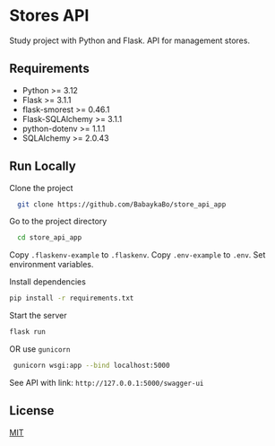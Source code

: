 
# Stores API 
Study project with Python and Flask. API for management stores.  

## Requirements
* Python >= 3.12
* Flask >= 3.1.1
* flask-smorest >= 0.46.1
* Flask-SQLAlchemy >= 3.1.1
* python-dotenv >= 1.1.1
* SQLAlchemy >= 2.0.43

## Run Locally  

Clone the project  

~~~bash  
  git clone https://github.com/BabaykaBo/store_api_app
~~~

Go to the project directory  

~~~bash  
  cd store_api_app
~~~

Copy `.flaskenv-example` to `.flaskenv`. Copy `.env-example` to `.env`. Set environment variables.

Install dependencies  

~~~bash  
pip install -r requirements.txt
~~~

Start the server  

~~~bash  
flask run
~~~

OR use `gunicorn`

~~~bash
 gunicorn wsgi:app --bind localhost:5000
~~~

See API with link: `http://127.0.0.1:5000/swagger-ui`

## License  

[MIT](https://choosealicense.com/licenses/mit/)

